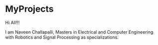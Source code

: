 # MyProjects

Hi All!!!

I am Naveen Challapalli, Masters in Electrical and Computer Engineering with Robotics and Signal Processing as specializations.  

